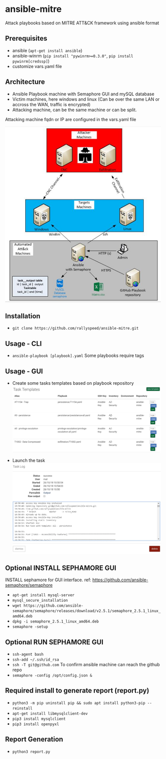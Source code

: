 # ansible-mitre
Attack playbooks based on MITRE ATT&CK framework using ansible format

## Prerequisites
- ansible (`apt-get install ansible`)
- ansible-winrm (`pip install "pywinrm>=0.3.0"`, `pip install pywinrm[credssp]`)
- customize vars.yaml file

## Architecture
 - Ansible Playbook machine with Semaphore GUI and mySQL database
 - Victim machines, here windows and linux (Can be over the same LAN or accross the WAN, traffic is encrypted)
 - Attacking machine, can be the same machine or can be split.
 
 Attacking machine fqdn or IP are configured in the vars.yaml file

![ScreenShot](archi.JPG)

## Installation
- `git clone https://github.com/rallyspeed/ansible-mitre.git`

## Usage - CLI
- `ansible-playbook [playbook].yaml`
 Some playbooks require tags
 
## Usage - GUI
- Create some tasks templates based on playbook repository
![ScreenShot](task-templates.JPG)

- Launch the task
![ScreenShot](task-running.JPG)

## Optional INSTALL SEPHAMORE GUI
INSTALL  sephamore for GUI interface. ref: https://github.com/ansible-semaphore/semaphore
 - `apt-get install mysql-server`
 - `mysql_secure_installation`
 - `wget https://github.com/ansible-semaphore/semaphore/releases/download/v2.5.1/semaphore_2.5.1_linux_amd64.deb`
 - `dpkg -i semaphore_2.5.1_linux_amd64.deb`
 - `semaphore -setup`
## Optional RUN SEPHAMORE GUI
 - `ssh-agent bash`
 - `ssh-add ~/.ssh/id_rsa`
 - `ssh -T git@github.com` To confirm ansible machine can reach the github repo
 - `semaphore -config /opt/config.json &`
 
## Required install to generate report (report.py)
 - `python3 -m pip uninstall pip && sudo apt install python3-pip --reinstall`
 - `apt-get install libmysqlclient-dev`
 - `pip3 install mysqlclient`
 - `pip3 install openpyxl`

## Report Generation
 - `python3 report.py`

